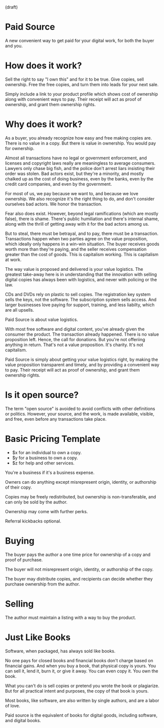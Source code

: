 (draft)

# Paid Source

A new convenient way to get paid for your digital work, for both the buyer and you. 

# How does it work?

Sell the right to say "I own this" and for it to be true. Give copies, sell ownership. Free the free copies, and turn them into leads for your next sale. 

Simply include a link to your product profile which shows cost of ownership along with convenient ways to pay. Their receipt will act as proof of ownership, and grant them ownership rights.

# Why does it work?

As a buyer, you already recognize how easy and free making copies are. There is no value in a copy. But there is value in ownership. You would pay for ownership.

Almost all transactions have no legal or government enforcement, and licenses and copyright laws really are meaningless to average consumers. Lawyers only chase big fish, and the police don't arrest liars insisting their order was stolen. Bad actors exist, but they're a minority, and mostly chalked up as the cost of doing business, even by the banks, even by the credit card companies, and even by the government.

For most of us, we pay because we want to, and because we love ownership. We also recognize it's the right thing to do, and don't consider ourselves bad actors. We honor the transaction. 

Fear also does exist. However, beyond legal ramifications (which are mostly false), there is shame. There's public humiliation and there's internal shame, along with the thrill of getting away with it for the bad actors among us. 

But to steal, there must be betrayal, and to pay, there must be a transaction. Transactions happen when two parties agree on the value proposition, which ideally only happens in a win-win situation. The buyer receives goods worth more than they're paying, and the seller receives compensation greater than the cost of goods. This is capitalism working. This is capitalism at work. 

The way value is proposed and delivered is your value logistics. The greatest take-away here is in understanding that the innovation with selling digital copies has always been with logistics, and never with policing or the law.

CDs and DVDs rely on plastic to sell copies. The registration key system sells the keys, not the software. The subscription system sells access. And larger businesses love paying for support, training, and less liabilty, which are all upsells.

Paid Source is about value logistics. 

With most free software and digital content, you've already given the consumer the product. The transaction already happened. There is no value proposition left. Hence, the call for donations. But you're not offeriing anything in return. That's not a value proposition. It's charity. It's not capitalism.

Paid Source is simply about getting your value logistics right, by making the value proposition transparent and timely, and by providing a convenient way to pay. Their receipt will act as proof of ownership, and grant them ownership rights.



# Is it open source?

The term "open source" is avoided to avoid conflicts with other definitions or politics. However, your source, and the work, is made available, visible, and free, even before any transactions take place.


# Basic Pricing Template

- $x for an individual to own a copy.
- $y for a business to own a copy.
- $z for help and other services.

You're a business if it's a business expense.

Owners can do anything except misrepresent origin, identity, or authorship of their copy.

Copies may be freely redistributed, but ownership is non-transferable, and can only be sold by the author. 

Ownership may come with further perks. 

Referral kickbacks optional.



# Buying

The buyer pays the author a one time price for ownership of a copy and proof of purchase.

The buyer will not misrepresent origin, identity, or authorship of the copy.

The buyer may distribute copies, and recipients can decide whether they purchase ownership from the author.

# Selling

The author must maintain a listing with a way to buy the product.





# Just Like Books

Software, when packaged, has always sold like books.

No one pays for closed books and financial books don't charge based on financial gains. And when you buy a book, that physical copy is yours. You can sell it, lend it, burn it, or give it away. You can even copy it. You own the book. 

What you can't do is sell copies or pretend you wrote the book or plagiarize. But for all practical intent and purposes, the copy of that book is yours.

Most books, like software, are also written by single authors, and are a labor of love.

Paid source is the equivalent of books for digital goods, including software, and digital books.


